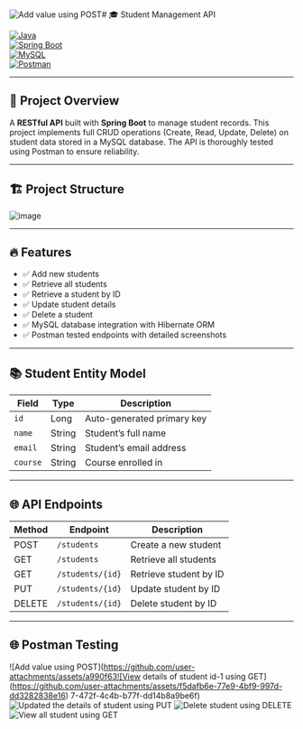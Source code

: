 ![Add value using POST](https://github.com/user-attachments/assets/85c72b5e-7ea9-4602-be70-298dee53b91b)# 🎓 Student Management API

[![Java](https://img.shields.io/badge/Java-17-blue)](https://www.java.com/)  
[![Spring Boot](https://img.shields.io/badge/Spring_Boot-3.0-green)](https://spring.io/projects/spring-boot)  
[![MySQL](https://img.shields.io/badge/MySQL-8.0-blue)](https://www.mysql.com/)  
[![Postman](https://img.shields.io/badge/Postman-API_Testing-orange)](https://www.postman.com/)

---

## 🚀 Project Overview

A **RESTful API** built with **Spring Boot** to manage student records. This project implements full CRUD operations (Create, Read, Update, Delete) on student data stored in a MySQL database. The API is thoroughly tested using Postman to ensure reliability.

---

## 🏗️ Project Structure

![image](https://github.com/user-attachments/assets/ccc761eb-e4b0-492b-ab3b-8276909f7260)

---

## 🔥 Features

- ✅ Add new students  
- ✅ Retrieve all students  
- ✅ Retrieve a student by ID  
- ✅ Update student details  
- ✅ Delete a student  
- ✅ MySQL database integration with Hibernate ORM  
- ✅ Postman tested endpoints with detailed screenshots  

---

## 📚 Student Entity Model

| Field  | Type   | Description                 |
|--------|--------|-----------------------------|
| `id`   | Long   | Auto-generated primary key  |
| `name` | String | Student’s full name         |
| `email`| String | Student’s email address     |
| `course` | String | Course enrolled in          |

---

## 🌐 API Endpoints

| Method | Endpoint           | Description                  |
|--------|--------------------|------------------------------|
| POST   | `/students`        | Create a new student          |
| GET    | `/students`        | Retrieve all students         |
| GET    | `/students/{id}`   | Retrieve student by ID        |
| PUT    | `/students/{id}`   | Update student by ID          |
| DELETE | `/students/{id}`   | Delete student by ID          |

---

## 🌐 Postman Testing
![Add value using POST](https://github.com/user-attachments/assets/a990f63![View details of student id-1 using GET](https://github.com/user-attachments/assets/f5dafb6e-77e9-4bf9-997d-dd3282838e16)
7-472f-4c4b-b77f-dd14b8a9be6f)
![Updated the details of student using PUT](https://github.com/user-attachments/assets/b01fb494-c4bf-4f5f-ac69-d80c0bb1fe25)
![Delete student using DELETE](https://github.com/user-attachments/assets/90e7ccce-617c-4868-b905-7cbbf6163ac8)
![View all student using GET](https://github.com/user-attachments/assets/82af908e-48fc-4b2f-ba9b-682d53d02e82)





